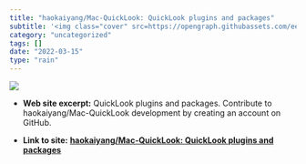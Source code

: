 ```yaml
---
title: "haokaiyang/Mac-QuickLook: QuickLook plugins and packages"
subtitle: '<img class="cover" src=https://opengraph.githubassets.com/eef6b9baa2b0c09b28e599ca2d65164d260c4fae38...'
category: "uncategorized"
tags: []
date: "2022-03-15"
type: "rain"
---
```

<img class="cover" src=https://opengraph.githubassets.com/eef6b9baa2b0c09b28e599ca2d65164d260c4fae38b0b0969c662b342ea01dc0/haokaiyang/Mac-QuickLook>



* **Web site excerpt:** QuickLook plugins and packages. Contribute to haokaiyang/Mac-QuickLook development by creating an account on GitHub.

* **Link to site:** **[haokaiyang/Mac-QuickLook: QuickLook plugins and packages](https://github.com/haokaiyang/Mac-QuickLook)**